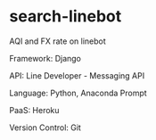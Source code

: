 # search-linebot
AQI and FX rate on linebot

Framework: Django

API: Line Developer - Messaging API

Language: Python, Anaconda Prompt

PaaS: Heroku

Version Control: Git
